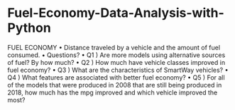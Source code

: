 # Fuel-Economy-Data-Analysis-with-Python
FUEL ECONOMY •	Distance traveled by a vehicle and the amount of fuel consumed. 
•	Questions? 
•	Q1 ) Are more models using alternative sources of fuel? By how much? 
•	Q2 ) How much have vehicle classes improved in fuel economy? 
•	Q3 ) What are the characteristics of SmartWay vehicles? 
•	Q4 ) What features are associated with better fuel economy? 
•	Q5 ) For all of the models that were produced in 2008 that are still being produced in 2018, how much has the mpg improved and which vehicle improved the most?
